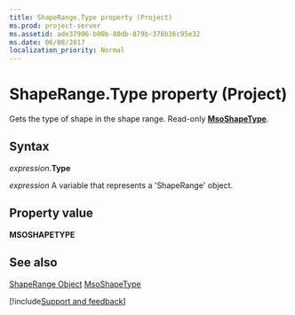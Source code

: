 ```yaml
---
title: ShapeRange.Type property (Project)
ms.prod: project-server
ms.assetid: ade37906-b00b-80db-879b-378b36c95e32
ms.date: 06/08/2017
localization_priority: Normal
---
```



# ShapeRange.Type property (Project)
Gets the type of shape in the shape range. Read-only  **[MsoShapeType](https://msdn.microsoft.com/library/office/ff860759%28v=office.15%29)**.

## Syntax

_expression_.**Type**

_expression_ A variable that represents a 'ShapeRange' object.


## Property value

 **MSOSHAPETYPE**


## See also


[ShapeRange Object](Project.shaperange.md)
[MsoShapeType](https://msdn.microsoft.com/library/office/ff860759%28v=office.15%29)

[!include[Support and feedback](~/includes/feedback-boilerplate.md)]